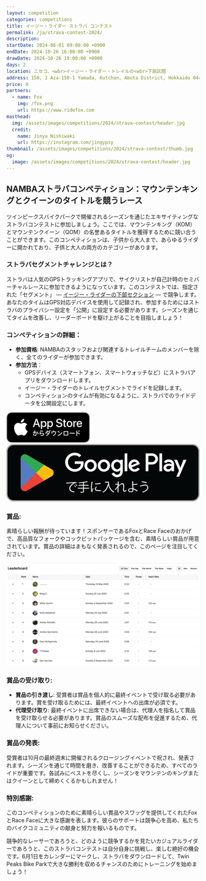 ```yaml
---
layout: competition
categories: competitions
title: イージー・ライダー ストラバ コンテスト
permalink: /ja/strava-contest-2024/
description:
startDate: 2024-06-01 09:00:00 +0900
endDate: 2024-10-26 16:00:00 +0900
drawDate: 2024-10-26 19:00:00 +0900
days: 2
location: ニセコ、<wbr>イージー・ライダー・トレイルの<wbr>下部区間
address: 150, 2 Aza-150-1 Yamada, Kutchan, Abuta District, Hokkaido 044-0081
price: 0
partners:
  - name: Fox
    img: /fox.png
    url: https://www.ridefox.com
masthead:
  img: /assets/images/competitions/2024/strava-contest/header.jpg
  credit:
    name: Jinya Nishiwaki
    url: https://instagram.com/jingypsy
thumbnail: /assets/images/competitions/2024/strava-contest/thumb.jpg
og:
  image: /assets/images/competitions/2024/strava-contest/header.jpg
---
```


<h2 class="ja">NAMBAストラバコンペティション：マウンテンキングと<wbr>クイーンの<wbr>タイトルを<wbr>競う<wbr>レース</h2>

<span class="ja">ツインピークスバイクパークで<wbr>開催される<wbr>シーズンを<wbr>通じた<wbr>エキサイティングな<wbr>ストラバコンテストに<wbr>参加しましょう。<wbr>ここでは、<wbr>マウンテンキング<wbr>（KOM）と<wbr>マウンテンクイーン<wbr>（QOM）の<wbr>名誉ある<wbr>タイトルを<wbr>獲得する<wbr>ために<wbr>競い合うことができます。<wbr>この<wbr>コンペティションは、<wbr>子供から<wbr>大人まで、<wbr>あら<wbr>ゆる<wbr>ライダーに<wbr>開かれており、<wbr>子供と<wbr>大人の<wbr>両方の<wbr>カテゴリーが<wbr>あります。</span>

<!-- TRAILFORKS WIDGET START -->
<div class="TrailforksWidgetRoute" data-w="100%" data-h="500px" data-id="56652" data-activitytype="1" data-map="1" data-elevation="1" data-trails="1" data-details="0" data-section="0" data-units="metric" data-basicmap="1"></div>

<script type="application/javascript" src="https://es.pinkbike.org/326/sprt/j/trailforks/iframeResizer.min.js"></script>
<script type="text/javascript">
var script = document.createElement("script"); script.setAttribute("src", "https://es.pinkbike.org/ttl-86400/sprt/j/trailforks/widget.js"); document.getElementsByTagName("head")[0].appendChild(script); var widgetCheck = false;
</script>
<!-- TRAILFORKS WIDGET END -->

### ストラバセグメントチャレンジとは？

<span class="ja">ストラバは<wbr>人気の<wbr>GPSトラッキングアプリで、<wbr>サイクリストが<wbr>自己計時の<wbr>セミバーチャルレースに<wbr>参加できるようになっています。<wbr>この<wbr>コンテストでは、<wbr>指定された<wbr>「セグメント」 — <a href="https://strava.app.link/j7NjKd0TYJb" target="_blank">イージー・ライダーの<wbr>下部セクション</a> — で<wbr>競争します。<wbr>あなたの<wbr>タイムは<wbr>GPS対応デバイスを<wbr>使用して<wbr>記録され、<wbr>参加する<wbr>ためには<wbr>ストラバの<wbr>プライバシー設定を<wbr>「公開」に<wbr>設定する<wbr>必要が<wbr>あります。<wbr>シーズンを<wbr>通じて<wbr>タイムを<wbr>改善し、<wbr>リーダーボードを<wbr>駆け上がる<wbr>ことを<wbr>目指しましょう！</span>

### <span class="ja">コンペティションの<wbr>詳細：</span>

- <span class="ja"><strong >参加資格</strong>: NAMBAの<wbr>スタッフおよび関連する<wbr>トレイルチームの<wbr>メンバーを<wbr>除く、<wbr>全ての<wbr>ライダーが<wbr>参加できます。</span>
- <strong>参加方法</strong>：
  - <span class="ja">GPSデバイス（スマートフォン、<wbr>スマートウォッチなど）に<wbr>ストラバアプリを<wbr>ダウンロードします。</span>
  - <span class="ja">イージー・ライダーの<wbr>トレイルセグメントで<wbr>ライドを<wbr>記録します。</span>
  - <span class="ja">コンペティションの<wbr>タイムが<wbr>有効に<wbr>なるように、<wbr>ストラバでの<wbr>ライドデータを<wbr>公開設定に<wbr>します。</span>

<div class="download">
  <a href="https://apps.apple.com/jp/app/strava-ランニング-ライド-ハイキング/id426826309"><img src="/assets/images/apps/app-store.ja.svg" /></a>
  <a href="https://play.google.com/store/apps/details?id=com.strava"><img src="/assets/images/apps/google-play.ja.png" /></a>
</div>

### 賞品:

<span class="ja">素晴らしい<wbr>報酬が<wbr>待っています！<wbr> スポンサーである<wbr>Foxと<wbr>Race Faceの<wbr>おかげで、<wbr>高品質な<wbr>フォークや<wbr>コックピットパッケージを<wbr>含む、<wbr>素晴らしい<wbr>賞品が<wbr>用意されています。<wbr> 賞品の<wbr>詳細は<wbr>まも<wbr>なく<wbr>発表されるので、<wbr>この<wbr>ページを<wbr>注目してください。</span>

![](/assets/images/competitions/2024/strava-contest/leaderboard.jpg)

### <span class="ja">賞品の<wbr>受け取り:</span>

- <span class="ja"><strong >賞品の<wbr>引き渡し</strong>: 受賞者は<wbr>賞品を<wbr>個人的に<wbr>最終イベントで<wbr>受け取る<wbr>必要が<wbr>あります。<wbr>賞を<wbr>受け取る<wbr>ためには、<wbr>最終イベントへの<wbr>出席が<wbr>必須です。</span>
- <span class="ja"><strong >代理受け取り</strong>: 最終イベントに<wbr>出席できない<wbr>場合は、<wbr>代理人を<wbr>指名して<wbr>賞品を<wbr>受け取らせる<wbr>必要が<wbr>あります。<wbr>賞品の<wbr>スムーズな<wbr>配布を<wbr>促進する<wbr>ため、<wbr>代理人に<wbr>ついて<wbr>事前に<wbr>お知らせください。</span>

### <span class="ja">賞品の<wbr>発表:</span>

<span class="ja">受賞者は<wbr>10月の<wbr>最終週末に<wbr>開催される<wbr>クロージングイベントで<wbr>祝され、<wbr>発表されます。<wbr>シーズンを<wbr>通じて<wbr>時間を<wbr>磨き、<wbr>改善する<wbr>ことができる<wbr>ため、<wbr>すべての<wbr>ライドが<wbr>重要です。<wbr>各試みに<wbr>ベストを<wbr>尽くし、<wbr>シーズンを<wbr>マウンテンの<wbr>キングまたは<wbr>クイーンと<wbr>して<wbr>締めくくるかもしれません！</span>

### 特別感謝:

<span class="ja">この<wbr>コンペティションの<wbr>ために<wbr>素晴らしい<wbr>賞品や<wbr>スワッグを<wbr>提供してくれた<wbr>Foxと<wbr>Race Faceに<wbr>大きな<wbr>感謝を<wbr>表します。<wbr>彼らの<wbr>サポートは<wbr>競争心を<wbr>高め、<wbr>私たちの<wbr>バイクコミュニティの<wbr>献身と<wbr>努力を<wbr>報いる<wbr>ものです。</span>

<span class="ja">競争的な<wbr>レーサーであろうと、<wbr>どのように<wbr>競争するかを<wbr>見たい<wbr>カジュアルライダーであろうと、<wbr>この<wbr>ストラバコンテストは<wbr>自分<wbr>自身に<wbr>挑戦し、<wbr>楽しむ<wbr>絶好の<wbr>機会です。<wbr>6月<wbr>1日を<wbr>カレンダーに<wbr>マークし、<wbr>ストラバを<wbr>ダウンロードして、<wbr>Twin Peaks Bike Parkで<wbr>大きな<wbr>勝利を<wbr>収める<wbr>チャンスの<wbr>ために<wbr>トレーニングを<wbr>始めましょう！</span>


